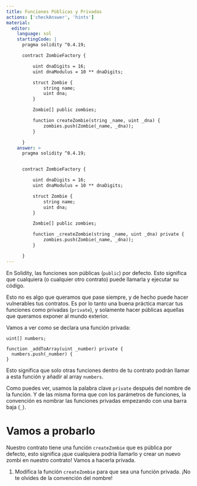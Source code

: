 ```yaml
---
title: Funciones Públicas y Privadas
actions: ['checkAnswer', 'hints']
material:
  editor:
    language: sol
    startingCode: |
      pragma solidity ^0.4.19;

      contract ZombieFactory {

          uint dnaDigits = 16;
          uint dnaModulus = 10 ** dnaDigits;

          struct Zombie {
              string name;
              uint dna;
          }

          Zombie[] public zombies;

          function createZombie(string _name, uint _dna) {
              zombies.push(Zombie(_name, _dna));
          }

      }
    answer: >
      pragma solidity ^0.4.19;


      contract ZombieFactory {

          uint dnaDigits = 16;
          uint dnaModulus = 10 ** dnaDigits;

          struct Zombie {
              string name;
              uint dna;
          }

          Zombie[] public zombies;

          function _createZombie(string _name, uint _dna) private {
              zombies.push(Zombie(_name, _dna));
          }

      }
---
```


En Solidity, las funciones son públicas (`public`) por defecto. Esto significa que cualquiera (o cualquier otro contrato) puede llamarla y ejecutar su código.

Esto no es algo que queramos que pase siempre, y de hecho puede hacer vulnerables tus contratos. Es por lo tanto una buena práctica marcar tus funciones como privadas (`private`), y solamente hacer públicas aquellas que queramos exponer al mundo exterior.

Vamos a ver como se declara una función privada:

```
uint[] numbers;

function _addToArray(uint _number) private {
  numbers.push(_number) {
}
```

Esto significa que solo otras funciones dentro de tu contrato podrán llamar a esta función y añadir al array `numbers`.

Como puedes ver, usamos la palabra clave `private` después del nombre de la función. Y de las misma forma que con los parámetros de funciones, la convención es nombrar las funciones privadas empezando con una barra baja (`_`).

# Vamos a probarlo

Nuestro contrato tiene una función `createZombie` que es pública por defecto, esto significa ¡que cualquiera podría llamarlo y crear un nuevo zombi en nuestro contrato! Vamos a hacerla privada.

1. Modifica la función `createZombie` para que sea una función privada. ¡No te olvides de la convención del nombre!
